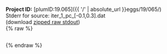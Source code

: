 **Project ID:** [plumID:19.065]({{ '/' | absolute_url }}eggs/19/065/)  
Stderr for source:  iter_1_pc_[-0.1,0.3].dat   
(download [zipped raw stdout](iter_1_pc_[-0.1,0.3].dat.plumed_master.stdout.txt.zip))  
{% raw %}
<pre>
</pre>
{% endraw %}
